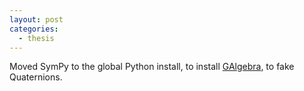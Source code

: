 ```yaml
---
layout: post
categories:
  - thesis
---
```


Moved SymPy to the global Python install, to install [GAlgebra](https://github.com/brombo/galgebra/), to fake Quaternions.
